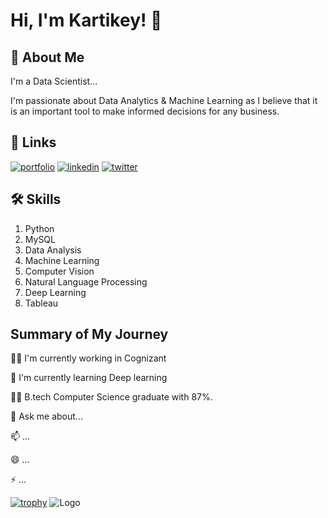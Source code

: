 
# Hi, I'm Kartikey! 👋


## 🚀 About Me
I'm a Data Scientist...

I'm passionate about Data Analytics & Machine Learning as I believe that it is an important tool to make informed decisions for any business.
## 🔗 Links
[![portfolio](https://img.shields.io/badge/my_portfolio-000?style=for-the-badge&logo=ko-fi&logoColor=white)](https://iamkartikey44.github.io/Portfolio/)
[![linkedin](https://img.shields.io/badge/linkedin-0A66C2?style=for-the-badge&logo=linkedin&logoColor=white)](https://www.linkedin.com/in/kartikey-tiwari-32bb90187/)
[![twitter](https://img.shields.io/badge/twitter-1DA1F2?style=for-the-badge&logo=twitter&logoColor=white)](https://twitter.com/Kartikey_44)


## 🛠 Skills
1. Python
2. MySQL
3. Data Analysis
4. Machine Learning
5. Computer Vision
6. Natural Language Processing
7. Deep Learning
8. Tableau

## Summary of My Journey
👩‍💻 I'm currently working in Cognizant

🧠 I'm currently learning Deep learning

👯‍♀️ B.tech Computer Science graduate with 87%.


💬 Ask me about...

📫 ...

😄 ...

⚡️ ...

[![trophy](https://github-profile-trophy.vercel.app/?username=iamkartikey&theme=gruvbox)](https://github.com/iamkartikey/github-profile-trophy)
![Logo](https://github-readme-stats.vercel.app/api?username=iamkartikey44&&show_icons=true&title_color=ffffff&icon_color=bb2acf&text_color=daf7dc&bg_color=151515)

